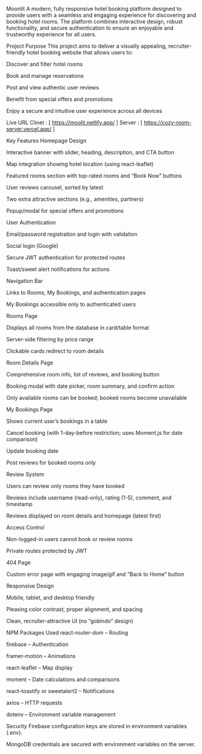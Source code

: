 Moonlit
A modern, fully responsive hotel booking platform designed to provide users with a seamless and engaging experience for discovering and booking hotel rooms. The platform combines interactive design, robust functionality, and secure authentication to ensure an enjoyable and trustworthy experience for all users.

Project Purpose
This project aims to deliver a visually appealing, recruiter-friendly hotel booking website that allows users to:

Discover and filter hotel rooms

Book and manage reservations

Post and view authentic user reviews

Benefit from special offers and promotions

Enjoy a secure and intuitive user experience across all devices

Live URL
Clinet : [ https://moolit.netlify.app/ ]
Server : [ https://cozy-room-server.vercel.app/ ]

Key Features
Homepage Design

Interactive banner with slider, heading, description, and CTA button

Map integration showing hotel location (using react-leaflet)

Featured rooms section with top-rated rooms and “Book Now” buttons

User reviews carousel, sorted by latest

Two extra attractive sections (e.g., amenities, partners)

Popup/modal for special offers and promotions

User Authentication

Email/password registration and login with validation

Social login (Google)

Secure JWT authentication for protected routes

Toast/sweet alert notifications for actions

Navigation Bar

Links to Rooms, My Bookings, and authentication pages

My Bookings accessible only to authenticated users

Rooms Page

Displays all rooms from the database in card/table format

Server-side filtering by price range

Clickable cards redirect to room details

Room Details Page

Comprehensive room info, list of reviews, and booking button

Booking modal with date picker, room summary, and confirm action

Only available rooms can be booked; booked rooms become unavailable

My Bookings Page

Shows current user’s bookings in a table

Cancel booking (with 1-day-before restriction; uses Moment.js for date comparison)

Update booking date

Post reviews for booked rooms only

Review System

Users can review only rooms they have booked

Reviews include username (read-only), rating (1-5), comment, and timestamp

Reviews displayed on room details and homepage (latest first)

Access Control

Non-logged-in users cannot book or review rooms

Private routes protected by JWT

404 Page

Custom error page with engaging image/gif and “Back to Home” button

Responsive Design

Mobile, tablet, and desktop friendly

Pleasing color contrast, proper alignment, and spacing

Clean, recruiter-attractive UI (no “gobindo” design)

NPM Packages Used
react-router-dom – Routing

firebase – Authentication

framer-motion – Animations

react-leaflet – Map display

moment – Date calculations and comparisons

react-toastify or sweetalert2 – Notifications

axios – HTTP requests

dotenv – Environment variable management

Security
Firebase configuration keys are stored in environment variables (.env).

MongoDB credentials are secured with environment variables on the server.



